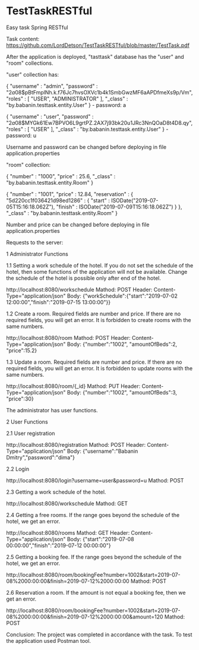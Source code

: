 # TestTaskRESTful
Easy task Spring RESTful

Task content: https://github.com/LordDetson/TestTaskRESTful/blob/master/TestTask.pdf

After the application is deployed, "tasttask" database has the "user" and "room" collections.

"user" collection has:

{ "username" : "admin", "password" : "$2a$08$pBtFmplNh.k.f76Jc7hvsOXVc1b4k1SmbGwzMF6aAPDfmeXs9p/Vm", "roles" : [ "USER", "ADMINISTRATOR" ], "_class" : "by.babanin.testtask.entity.User" } - password: a

{ "username" : "user", "password" : "$2a$08$MYGk61Ew7BPVO6L9grtPZ.2AX7j93bk20u1JRc3NnQOaD8t4D8.qy", "roles" : [ "USER" ], "_class" : "by.babanin.testtask.entity.User" } - password: u

Username and password can be changed before deploying in file application.properties

"room" collection:

{ "number" : "1000", "price" : 25.6, "_class" : "by.babanin.testtask.entity.Room" }

{ "number" : "1001", "price" : 12.84, "reservation" : { "5d220cc1f036421d98ed1286" : { "start" : ISODate("2019-07-05T15:16:18.062Z"), "finish" : ISODate("2019-07-09T15:16:18.062Z") } }, "_class" : "by.babanin.testtask.entity.Room" }

Number and price can be changed before deploying in file application.properties

Requests to the server:

1 Administrator Functions

1.1 Setting a work schedule of the hotel. If you do not set the schedule of the hotel, then some functions of the application will not be available. Change the schedule of the hotel is possible only after end of the hotel.

http://localhost:8080/workschedule
Mathod: POST
Header: Content-Type="application/json"
Body: {"workSchedule":{"start":"2019-07-02 12:00:00","finish":"2019-07-15 13:00:00"}}

1.2 Create a room. Required fields are number and price. If there are no required fields, you will get an error. It is forbidden to create rooms with the same numbers.

http://localhost:8080/room
Mathod: POST
Header: Content-Type="application/json"
Body: {"number":"1002", "amountOfBeds":2, "price":15.2}

1.3 Update a room. Required fields are number and price. If there are no required fields, you will get an error. It is forbidden to update rooms with the same numbers.

http://localhost:8080/room/{_id}
Mathod: PUT
Header: Content-Type="application/json"
Body: {"number":"1002", "amountOfBeds":3, "price":30}

The administrator has user functions.

2 User Functions

2.1 User registration

http://localhost:8080/registration
Mathod: POST
Header: Content-Type="application/json"
Body: {"username":"Babanin Dmitry","password":"dima"}

2.2 Login

http://localhost:8080/login?username=user&password=u
Mathod: POST

2.3 Getting a work schedule of the hotel.

http://localhost:8080/workschedule
Mathod: GET

2.4 Getting a free rooms. If the range goes beyond the schedule of the hotel, we get an error.

http://localhost:8080/rooms
Mathod: GET
Header: Content-Type="application/json"
Body: {"start":"2019-07-08 00:00:00","finish":"2019-07-12 00:00:00"}

2.5 Getting a booking fee. If the range goes beyond the schedule of the hotel, we get an error.

http://localhost:8080/room/bookingFee?number=1002&start=2019-07-08%2000:00:00&finish=2019-07-12%2000:00:00
Mathod: POST

2.6 Reservation a room. If the amount is not equal a booking fee, then we get an error.

http://localhost:8080/room/bookingFee?number=1002&start=2019-07-08%2000:00:00&finish=2019-07-12%2000:00:00&amount=120
Mathod: POST

Conclusion: The project was completed in accordance with the task. To test the application used Postman tool.
